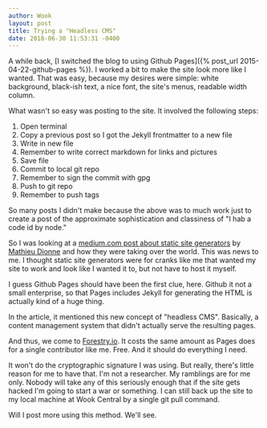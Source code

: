```yaml
---
author: Wook
layout: post
title: Trying a "Headless CMS"
date: 2018-06-30 11:53:31 -0400
---
```

A while back, [I switched the blog to using Github Pages]({% post_url 2015-04-22-github-pages %}).
I worked a bit to make the site look more like I wanted.  That was easy, because my
desires were simple: white background, black-ish text, a nice font, the site's menus,
readable width column.

What wasn't so easy was posting to the site.  It involved the following steps:

1. Open terminal
2. Copy a previous post so I got the Jekyll frontmatter to a new file
3. Write in new file
4. Remember to write correct markdown for links and pictures
5. Save file
6. Commit to local git repo
7. Remember to sign the commit with gpg
8. Push to git repo
9. Remember to push tags

So many posts I didn't make because the above was to much work just to create a post of the approximate sophistication and classiness of "I hab a code id by node."

So I was looking at a [medium.com post about static site generators](https://medium.com/dailyjs/how-to-choose-the-best-static-site-generator-in-2018-98bff61c8184 "How to Choose the Best Static Site Generator in 2018") by [Mathieu Dionne](https://medium.com/@MathDy24) and how they were taking over the world.  This was news to me.  I thought static site generators were for cranks like me that wanted my site to work and look like I wanted it to, but not have to host it myself.

I guess Github Pages should have been the first clue, here.  Github it not a small enterprise, so that Pages includes Jekyll for generating the HTML is actually kind of a huge thing.

In the article, it mentioned this new concept of "headless CMS".  Basically, a content management system that didn't actually serve the resulting pages.

And thus, we come to [Forestry.io](https://forestry.io/ "forestry.io").  It costs the same amount as Pages does for a single contributor like me.  Free.  And it should do everything I need.

It won't do the cryptographic signature I was using.  But really, there's little reason for me to have that.  I'm not a researcher.  My ramblings are for me only.  Nobody will take any of this seriously enough that if the site gets hacked I'm going to start a war or something.  I can still back up the site to my local machine at Wook Central by a single git pull command.

Will I post more using this method.  We'll see.
